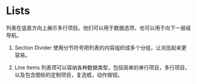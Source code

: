 # Lists
列表在竖直方向上展示多行项目。他们可以用于数据选项，也可以用于向下一层级导航。

1. Section Divider
使用分节符号把列表的内容组织成多个分组，让浏览起来更容易。

2. Line Items
列表项可以容纳各种数据类型，包括简单的单行项目，多行项目，以及包含图标的定制项目，复选框，动作按钮。
